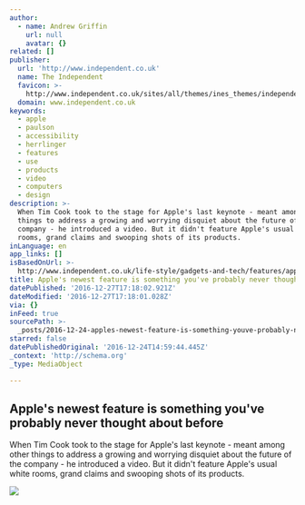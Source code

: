 ```yaml
---
author:
  - name: Andrew Griffin
    url: null
    avatar: {}
related: []
publisher:
  url: 'http://www.independent.co.uk'
  name: The Independent
  favicon: >-
    http://www.independent.co.uk/sites/all/themes/ines_themes/independent_theme/favicon.ico
  domain: www.independent.co.uk
keywords:
  - apple
  - paulson
  - accessibility
  - herrlinger
  - features
  - use
  - products
  - video
  - computers
  - design
description: >-
  When Tim Cook took to the stage for Apple's last keynote - meant among other
  things to address a growing and worrying disquiet about the future of the
  company - he introduced a video. But it didn't feature Apple's usual white
  rooms, grand claims and swooping shots of its products.
inLanguage: en
app_links: []
isBasedOnUrl: >-
  http://www.independent.co.uk/life-style/gadgets-and-tech/features/apple-iphone-ipad-accessibility-macbook-pro-mac-disability-apple-watch-a7492226.html
title: Apple's newest feature is something you've probably never thought about before
datePublished: '2016-12-27T17:18:02.921Z'
dateModified: '2016-12-27T17:18:01.028Z'
via: {}
inFeed: true
sourcePath: >-
  _posts/2016-12-24-apples-newest-feature-is-something-youve-probably-never-th.md
starred: false
datePublishedOriginal: '2016-12-24T14:59:44.445Z'
_context: 'http://schema.org'
_type: MediaObject

---
```

<article style=""><h1>Apple's newest feature is something you've probably never thought about before</h1><p>When Tim Cook took to the stage for Apple's last keynote - meant among other things to address a growing and worrying disquiet about the future of the company - he introduced a video. But it didn't feature Apple's usual white rooms, grand claims and swooping shots of its products.</p><img src="https://static.independent.co.uk/s3fs-public/thumbnails/image/2016/12/23/11/timcook.jpg" /></article>